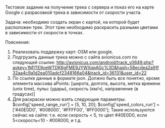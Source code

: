 Тестовое задание на получение трека с сервера и показ его на карте Google с разрасовкой трека в зависимости от скорости участа.

Задача: необходимо создать экран с картой, на которой будет расположен трек. Этот трек необходимо раскрасить разными цветами в зависимости от скорости в точках.

Пояснения:
1. Реализовать поддержку карт: OSM или google.
2. Подгрузить данные трека можно с сайта avionicus.com по следующей ссылке: http://avionicus.com/android/track_v0649.php?avkey=1M1TE9oeWTDK6gFME9JYWXqpAGc%3D&hash=58ecdea2a91f32aa4c9a1d2ea010adcf2348166a04&track_id=36131&user_id=22
3. По ссылке данные в формате json. Должно быть все понятно, кроме элемента массива aPoints:
[широта, долгота, высота, метка времени (unix time), пульс (удары), скорость (км/ч), направление (в градусах)]
4. Для раскраски можно взять следующие параметры:
$config['speed_range_run'] = [5, 10, 20];
$config['speed_colors_run'] = ['#40E0D0', '#008000', '#FFFF00', '#FF0000'];
Такие используются сейчас на сайте: т.е. если скорость < 5, то цвет #40E0D0, если 5<скорость<10 - #008000, и т.д.
